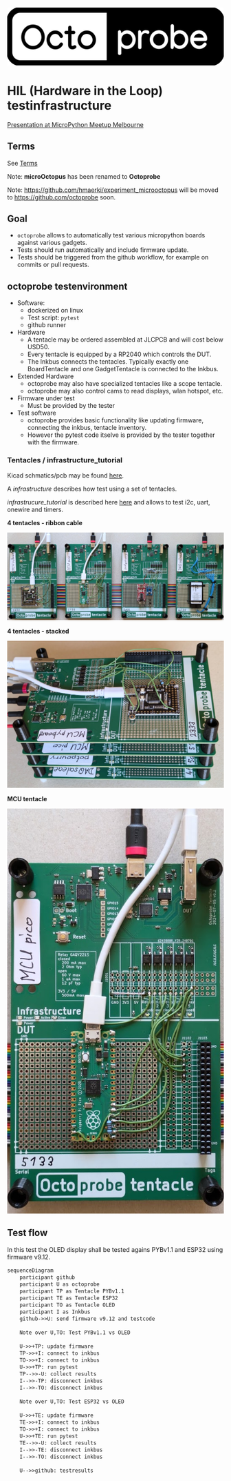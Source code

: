 ![octoprobe](https://raw.githubusercontent.com/hmaerki/experiment_microoctopus/main/branding/octoprobe/octoprobe_logo_v3_inkscape.png)

# HIL (Hardware in the Loop) testinfrastructure

[Presentation at MicroPython Meetup Melbourne](README_images/2024-07-27_melbourne_micropython_meetup.pdf)


## Terms

See [Terms](design/terms.md)

Note: **microOctopus** has been renamed to **Octoprobe**

Note: https://github.com/hmaerki/experiment_microoctopus will be moved to https://github.com/octoprobe soon.

## Goal

* `octoprobe` allows to automatically test various micropython boards against various gadgets.
* Tests should run automatically and include firmware update.
* Tests should be triggered from the github workflow, for example on commits or pull requests.

## octoprobe testenvironment

* Software:
  * dockerized on linux
  * Test script: `pytest`
  * github runner
* Hardware
  * A tentacle may be ordered assembled at JLCPCB and will cost below USD50.
  * Every tentacle is equipped by a RP2040 which controls the DUT.
  * The Inkbus connects the tentacles. Typically exactly one BoardTentacle and one GadgetTentacle is connected to the Inkbus.
* Extended Hardware
  * octoprobe may also have specialized tentacles like a scope tentacle.
  * octoprobe may also control cams to read displays, wlan hotspot, etc.
* Firmware under test
  * Must be provided by the tester
* Test software
  * octoprobe provides basic functionality like updating firmware, connecting the inkbus, tentacle inventory.
  * However the pytest code itselve is provided by the tester together with the firmware.


### Tentacles / infrastructure_tutorial

Kicad schmatics/pcb may be found [here](hardware/README.md).

A *infrastructure* describes how test using a set of tentacles.

*infrastrucure_tutorial* is described here
[here](infrastructure_tutorial/doc/README.md)
 and allows to test i2c, uart, onewire and timers.


**4 tentacles - ribbon cable**

![](README_images/infrastructure_tutorial_4-ribbon.jpg)

**4 tentacles - stacked**

![](README_images/infrastructure_tutorial_4-stacked.jpg)

**MCU tentacle**

![](README_images/infrastructure_tutorial_mcu_pico.jpg)

## Test flow

In this test the OLED display shall be tested agains PYBv1.1 and ESP32 using firmware v9.12.

```mermaid
sequenceDiagram
    participant github
    participant U as octoprobe
    participant TP as Tentacle PYBv1.1
    participant TE as Tentacle ESP32
    participant TO as Tentacle OLED
    participant I as Inkbus
    github->>U: send firmware v9.12 and testcode

    Note over U,TO: Test PYBv1.1 vs OLED

    U->>+TP: update firmware
    TP->>+I: connect to inkbus
    TO->>+I: connect to inkbus
    U->>+TP: run pytest
    TP-->>-U: collect results
    I-->>-TP: disconnect inkbus
    I-->>-TO: disconnect inkbus

    Note over U,TO: Test ESP32 vs OLED

    U->>+TE: update firmware
    TE->>+I: connect to inkbus
    TO->>+I: connect to inkbus
    U->>+TE: run pytest
    TE-->>-U: collect results
    I-->>-TE: disconnect inkbus
    I-->>-TO: disconnect inkbus

    U-->>github: testresults
```
